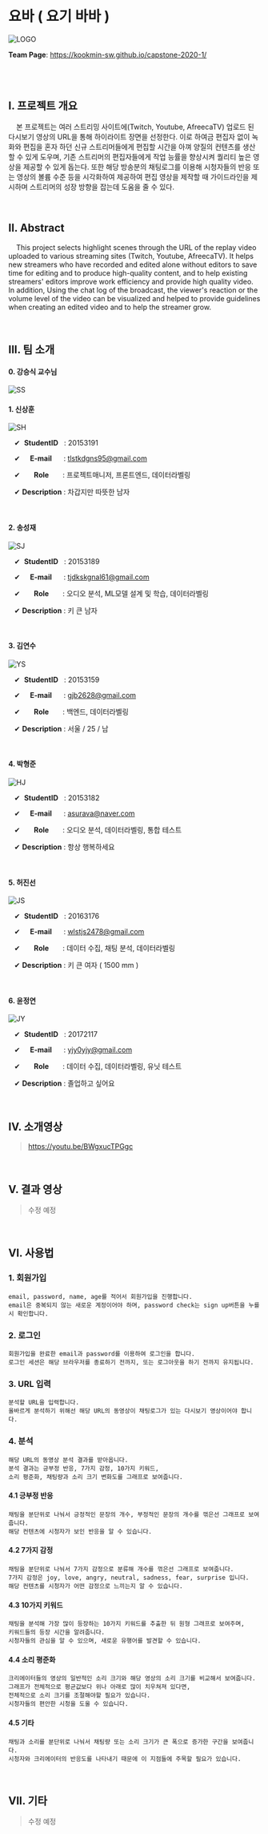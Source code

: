 # 요바 ( 요기 바바 )


![LOGO](https://user-images.githubusercontent.com/58547105/77086346-ffca7480-6a44-11ea-99d4-d0056fbdd1df.png)


**Team Page**: https://kookmin-sw.github.io/capstone-2020-1/

<br/><br/>

## I. 프로젝트 개요



&nbsp;&nbsp;&nbsp;&nbsp;본 프로젝트는 여러 스트리밍 사이트에(Twitch, Youtube, AfreecaTV) 업로드 된 다시보기 영상의 URL을 통해 하이라이트 장면을 선정한다. 이로 하여금 편집자 없이 녹화와 편집을 혼자 하던 신규 스트리머들에게 편집할 시간을 아껴 양질의 컨텐츠를 생산할 수 있게 도우며, 기존 스트리머의 편집자들에게 작업 능률을 향상시켜 퀄리티 높은 영상을 제공할 수 있게 돕는다. 또한 해당 방송분의 채팅로그를 이용해 시청자들의 반응 또는 영상의 볼륨 수준 등을 시각화하여 제공하여 편집 영상을 제작할 때 가이드라인을 제시하며 스트리머의 성장 방향을 잡는데 도움을 줄 수 있다.

<br/>

## II. Abstract


&nbsp;&nbsp;&nbsp;&nbsp;This project selects highlight scenes through the URL of the replay video uploaded to various streaming sites (Twitch, Youtube, AfreecaTV). It helps new streamers who have recorded and edited alone without editors to save time for editing and to produce high-quality content, and to help existing streamers' editors improve work efficiency and provide high quality video. In addition, Using the chat log of the broadcast, the viewer's reaction or the volume level of the video can be visualized and helped to provide guidelines when creating an edited video and to help the streamer grow.

<br/>

## III. 팀 소개


#### 0. **강승식 교수님**

![SS](https://user-images.githubusercontent.com/58547105/77403157-2694fc00-6df3-11ea-8c0c-bde1c12e99de.jpg)

#### 1. **신상훈**

![SH](https://user-images.githubusercontent.com/58547105/77393634-c7c68700-6de0-11ea-872c-104f6aedcff0.jpg)

&nbsp;&nbsp;&nbsp;&#10004; &nbsp;**StudentID**&nbsp;&nbsp; : 20153191

&nbsp;&nbsp;&nbsp;&#10004; &nbsp;&nbsp;&nbsp;&nbsp;**E-mail**&nbsp;&nbsp;&nbsp;&nbsp;&nbsp; : tlstkdgns95@gmail.com

&nbsp;&nbsp;&nbsp;&#10004; &nbsp;&nbsp;&nbsp;&nbsp;&nbsp;&nbsp;**Role**&nbsp;&nbsp;&nbsp;&nbsp;&nbsp;&nbsp; : 프로젝트매니저, 프론트엔드, 데이터라벨링

&nbsp;&nbsp;&nbsp;&#10004; **Description** : 차갑지만 따뜻한 남자

<br/>

#### 2. **송성재**

![SJ](https://user-images.githubusercontent.com/58547105/77393636-c85f1d80-6de0-11ea-90b9-e3698baa8075.jpg)

&nbsp;&nbsp;&nbsp;&#10004; &nbsp;**StudentID**&nbsp;&nbsp; : 20153189

&nbsp;&nbsp;&nbsp;&#10004; &nbsp;&nbsp;&nbsp;&nbsp;**E-mail**&nbsp;&nbsp;&nbsp;&nbsp;&nbsp; : tjdkskgnal61@gmail.com

&nbsp;&nbsp;&nbsp;&#10004; &nbsp;&nbsp;&nbsp;&nbsp;&nbsp;&nbsp;**Role**&nbsp;&nbsp;&nbsp;&nbsp;&nbsp;&nbsp; : 오디오 분석, ML모델 설계 및 학습, 데이터라벨링

&nbsp;&nbsp;&nbsp;&#10004; **Description** : 키 큰 남자


<br/>

#### 3. **김연수**

![YS](https://user-images.githubusercontent.com/58547105/77393637-c8f7b400-6de0-11ea-8963-63e9acd0c86b.jpg)

&nbsp;&nbsp;&nbsp;&#10004; &nbsp;**StudentID**&nbsp;&nbsp; : 20153159

&nbsp;&nbsp;&nbsp;&#10004; &nbsp;&nbsp;&nbsp;&nbsp;**E-mail**&nbsp;&nbsp;&nbsp;&nbsp;&nbsp; : gjb2628@gmail.com

&nbsp;&nbsp;&nbsp;&#10004; &nbsp;&nbsp;&nbsp;&nbsp;&nbsp;&nbsp;**Role**&nbsp;&nbsp;&nbsp;&nbsp;&nbsp;&nbsp; : 백엔드, 데이터라벨링

&nbsp;&nbsp;&nbsp;&#10004; **Description** : 서울 / 25 / 남


<br/>

#### 4. **박형준**

![HJ](https://user-images.githubusercontent.com/58547105/77393629-c6955a00-6de0-11ea-85f9-c282856d87a1.jpg)

&nbsp;&nbsp;&nbsp;&#10004; &nbsp;**StudentID**&nbsp;&nbsp; : 20153182

&nbsp;&nbsp;&nbsp;&#10004; &nbsp;&nbsp;&nbsp;&nbsp;**E-mail**&nbsp;&nbsp;&nbsp;&nbsp;&nbsp; : asurava@naver.com 

&nbsp;&nbsp;&nbsp;&#10004; &nbsp;&nbsp;&nbsp;&nbsp;&nbsp;&nbsp;**Role**&nbsp;&nbsp;&nbsp;&nbsp;&nbsp;&nbsp; : 오디오 분석, 데이터라벨링, 통합 테스트

&nbsp;&nbsp;&nbsp;&#10004; **Description** : 항상 행복하세요


<br/>

#### 5. **허진선**

![JS](https://user-images.githubusercontent.com/58547105/77393631-c72df080-6de0-11ea-85c3-394aa2627d99.jpg)

&nbsp;&nbsp;&nbsp;&#10004; &nbsp;**StudentID**&nbsp;&nbsp; : 20163176

&nbsp;&nbsp;&nbsp;&#10004; &nbsp;&nbsp;&nbsp;&nbsp;**E-mail**&nbsp;&nbsp;&nbsp;&nbsp;&nbsp; : wlstjs2478@gmail.com

&nbsp;&nbsp;&nbsp;&#10004; &nbsp;&nbsp;&nbsp;&nbsp;&nbsp;&nbsp;**Role**&nbsp;&nbsp;&nbsp;&nbsp;&nbsp;&nbsp; : 데이터 수집, 채팅 분석, 데이터라벨링

&nbsp;&nbsp;&nbsp;&#10004; **Description** : 키 큰 여자 ( 1500 mm ) 


<br/>

#### 6. **윤정연**

![JY](https://user-images.githubusercontent.com/58547105/77393633-c7c68700-6de0-11ea-9a49-6cba008fa17f.jpg)

&nbsp;&nbsp;&nbsp;&#10004; &nbsp;**StudentID**&nbsp;&nbsp; : 20172117

&nbsp;&nbsp;&nbsp;&#10004; &nbsp;&nbsp;&nbsp;&nbsp;**E-mail**&nbsp;&nbsp;&nbsp;&nbsp;&nbsp; : yjy0yjy@gmail.com

&nbsp;&nbsp;&nbsp;&#10004; &nbsp;&nbsp;&nbsp;&nbsp;&nbsp;&nbsp;**Role**&nbsp;&nbsp;&nbsp;&nbsp;&nbsp;&nbsp; : 데이터 수집, 데이터라벨링, 유닛 테스트

&nbsp;&nbsp;&nbsp;&#10004; **Description** : 졸업하고 싶어요


<br/>

## IV. 소개영상


> https://youtu.be/BWgxucTPGgc

<br/>

## V. 결과 영상


> 수정 예정

<br/>

## VI. 사용법
### 1. 회원가입
```
email, password, name, age를 적어서 회원가입을 진행합니다.
email은 중복되지 않는 새로운 계정이어야 하며, password check는 sign up버튼을 누를시 확인합니다. 
```
### 2. 로그인
```
회원가입을 완료한 email과 password를 이용하여 로그인을 합니다.
로그인 세션은 해당 브라우저를 종료하기 전까지, 또는 로그아웃을 하기 전까지 유지됩니다. 
```
### 3. URL 입력
```
분석할 URL을 입력합니다. 
올바르게 분석하기 위해선 해당 URL의 동영상이 채팅로그가 있는 다시보기 영상이어야 합니다.
``` 
### 4. 분석
```
해당 URL의 동영상 분석 결과를 받아옵니다. 
분석 결과는 긍부정 반응, 7가지 감정, 10가지 키워드, 
소리 평준화, 채팅량과 소리 크기 변화도를 그래프로 보여줍니다.
```
#### 4.1 긍부정 반응
```
채팅을 분단위로 나눠서 긍정적인 문장의 개수, 부정적인 문장의 개수를 꺾은선 그래프로 보여줍니다.
해당 컨텐츠에 시청자가 보인 반응을 알 수 있습니다.
```
#### 4.2 7가지 감정
```
채팅을 분단위로 나눠서 7가지 감정으로 분류해 개수를 꺾은선 그래프로 보여줍니다.
7가지 감정은 joy, love, angry, neutral, sadness, fear, surprise 입니다.
해당 컨텐츠를 시청자가 어떤 감정으로 느끼는지 알 수 있습니다.
```
#### 4.3 10가지 키워드
```
채팅을 분석해 가장 많이 등장하는 10가지 키워드를 추출한 뒤 원형 그래프로 보여주며,
키워드들의 등장 시간을 알려줍니다.
시청자들의 관심을 알 수 있으며, 새로운 유행어를 발견할 수 있습니다.
```
#### 4.4 소리 평준화
```
크리에이터들의 영상의 일반적인 소리 크기와 해당 영상의 소리 크기를 비교해서 보여줍니다.
그래프가 전체적으로 평균값보다 위나 아래로 많이 치우쳐져 있다면,
전체적으로 소리 크기를 조절해야할 필요가 있습니다.
시청자들의 편안한 시청을 도울 수 있습니다.
```
#### 4.5 기타
```
채팅과 소리를 분단위로 나눠서 채팅량 또는 소리 크기가 큰 폭으로 증가한 구간을 보여줍니다.
시청자와 크리에이터의 반응도를 나타내기 때문에 이 지점들에 주목할 필요가 있습니다.
```
<br/>

## VII. 기타


> 수정 예정
